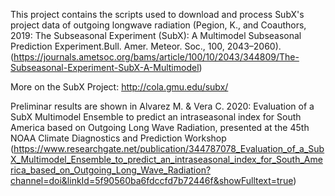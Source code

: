 This project contains the scripts used to download and process SubX's project data of outgoing longwave radiation (Pegion, K., and Coauthors, 2019: The Subseasonal Experiment (SubX): A Multimodel Subseasonal Prediction Experiment.Bull. Amer. Meteor. Soc., 100, 2043–2060).
(https://journals.ametsoc.org/bams/article/100/10/2043/344809/The-Subseasonal-Experiment-SubX-A-Multimodel)

More on the SubX Project: http://cola.gmu.edu/subx/

Preliminar results are shown in Alvarez M. & Vera C. 2020: Evaluation of a SubX Multimodel Ensemble to predict an intraseasonal index for South America based on Outgoing Long Wave Radiation, presented at the 45th NOAA Climate Diagnostics and Prediction Workshop 
(https://www.researchgate.net/publication/344787078_Evaluation_of_a_SubX_Multimodel_Ensemble_to_predict_an_intraseasonal_index_for_South_America_based_on_Outgoing_Long_Wave_Radiation?channel=doi&linkId=5f90560ba6fdccfd7b72446f&showFulltext=true)

